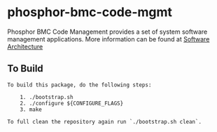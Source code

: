 # phosphor-bmc-code-mgmt
Phosphor BMC Code Management provides a set of system software management
applications. More information can be found at 
[Software Architecture](https://github.com/openbmc/phosphor-dbus-interfaces/blob/master/xyz/openbmc_project/Software/README.md)

## To Build
```
To build this package, do the following steps:

    1. ./bootstrap.sh
    2. ./configure ${CONFIGURE_FLAGS}
    3. make

To full clean the repository again run `./bootstrap.sh clean`.
```
